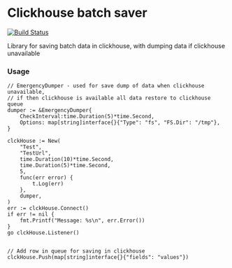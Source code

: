 # Clickhouse batch saver
[![Build Status](https://travis-ci.org/nikonm/clkhsaver.svg?branch=master)](https://travis-ci.org/nikonm/clkhsaver)

Library for saving batch data in clickhouse, with dumping data if clickhouse unavailable



### Usage
```golang
// EmergencyDumper - used for save dump of data when clickhouse unavailable, 
// if then clickhouse is available all data restore to clickhouse queue
dumper := &EmergencyDumper{
	CheckInterval:time.Duration(5)*time.Second,
	Options: map[string]interface{}{"Type": "fs", "FS.Dir": "/tmp"},
}

clckHouse := New(
	"Test",
	"TestUrl",
	time.Duration(10)*time.Second,
	time.Duration(5)*time.Second,
	5,
	func(err error) {
		t.Log(err)
	},
	dumper,
)
err := clckHouse.Connect()
if err != nil {
    fmt.Printf("Message: %s\n", err.Error())
}
go clckHouse.Listener()


// Add row in queue for saving in clickhouse
clckHouse.Push(map[string]interface{}{"fields": "values"})

```